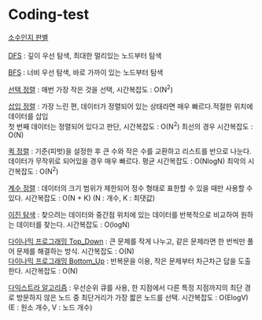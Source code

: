 # Coding-test
[소수인지 판별](./1.java) <br><br>
[DFS](./dfs.java) : 깊이 우선 탐색, 최대한 멀리있는 노드부터 탐색 <br>

[BFS](./bfs.java) : 너비 우선 탐색, 바로 가까이 있는 노드부터 탐색<br>

[선택 정렬](./Select_sort.java) : 매번 가장 작은 것을 선택, 시간복잡도 : O(N<sup>2</sup>)<br>

[삽입 정렬](./Insert_sort.java) : 가장 느린 편, 데이터가 정렬되어 있는 상태라면 매우 빠르다.적절한 위치에 데이터를 삽입<br> 첫 번째 데이터는 정렬되어 있다고 판단, 시간복잡도 : O(N<sup>2</sup>) 최선의 경우 시간복잡도 : O(N)

[퀵 정렬](./Quick_sort.java) : 기준(피벗)을 설정한 후 큰 수와 작은 수를 교환하고 리스트를 반으로 나눈다. 데이터가 무작위로 되어있을 경우 매우 빠르다. 평균 시간복잡도 : O(NlogN) 최악의 시간복잡도 : O(N<sup>2</sup>)

[계수 정렬](./Count_sort.java) : 데이터의 크기 범위가 제한되어 정수 형태로 표한할 수 있을 때만 사용할 수 있다. 시간복잡도 : O(N + K) (N : 개수, K : 최댓값)

[이진 탐색](./Binary_search.java) : 찾으려는 데이터와 중간점 위치에 있는 데이터를 반복적으로 비교하여 원하는 데이터를 찾는다. 시간복잡도 : O(logN)

[다이나믹 프로그래밍 Top_Down](./Dinamic_ttb.java) : 큰 문제를 작게 나누고, 같은 문제라면 한 번씩만 풀어 문제를 해결하는 방식. 시간복잡도 : O(N) <br>
[다이나믹 프로그래밍 Bottom_Up](./Dinamic_btt.java) : 반복문을 이용, 작은 문제부터 차근차근 답을 도출한다. 시간복잡도 : O(N)

[다익스트라 알고리즘](./Dijkstra.java) : 우선순위 큐를 사용, 한 지점에서 다른 특정 지점까지의 최단 경로 방문하지 않은 노드 중 최단거리가 가장 짧은 노드를 선택. 시간복잡도 : O(ElogV) (E : 원소 개수, V : 노드 개수)
